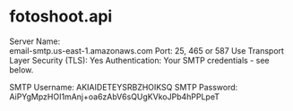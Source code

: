 # fotoshoot.api


Server Name:	
email-smtp.us-east-1.amazonaws.com
Port:	25, 465 or 587
Use Transport Layer Security (TLS):	Yes
Authentication:	Your SMTP credentials - see below.



SMTP Username:
AKIAIDETEYSRBZHOIKSQ
SMTP Password:
AiPYgMpzHOI1mAnj+oa6zAbV6sQUgKVkoJPb4hPPLpeT
